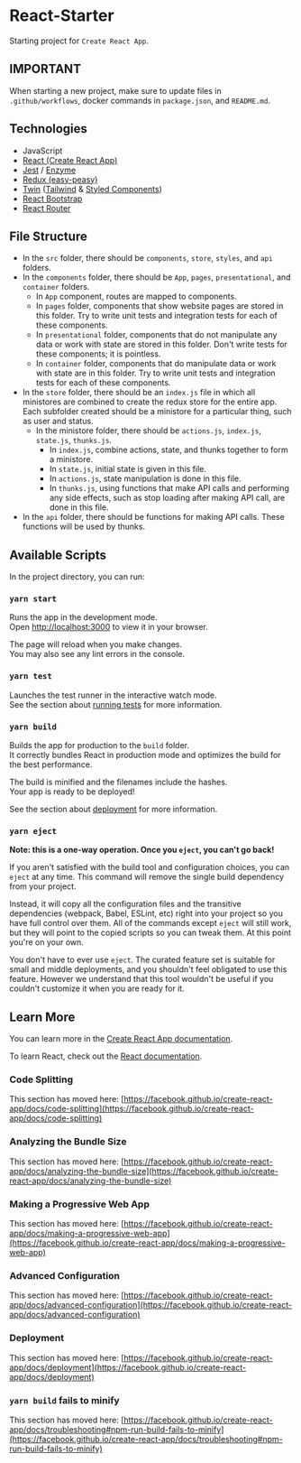 # React-Starter

Starting project for `Create React App`.

## IMPORTANT

When starting a new project, make sure to update files in `.github/workflows`, docker commands in `package.json`, and `README.md`.

## Technologies

- JavaScript
- [React (Create React App)](https://reactjs.org/)
- [Jest](https://jestjs.io/) / [Enzyme](https://enzymejs.github.io/enzyme/docs/guides/jest.html)
- [Redux (easy-peasy)](https://easy-peasy.dev/)
- [Twin](https://github.com/ben-rogerson/twin.macro) ([Tailwind](https://tailwindcss.com/) & [Styled Components](https://styled-components.com/))
- [React Bootstrap](https://react-bootstrap.github.io/components/navbar/)
- [React Router](https://reactrouter.com/)

## File Structure

- In the `src` folder, there should be `components`, `store`, `styles`, and `api` folders.
- In the `components` folder, there should be `App`, `pages`, `presentational`, and `container` folders.
  - In `App` component, routes are mapped to components.
  - In `pages` folder, components that show website pages are stored in this folder. Try to write unit tests and integration tests for each of these components.
  - In `presentational` folder, components that do not manipulate any data or work with state are stored in this folder. Don't write tests for these components; it is pointless.
  - In `container` folder, components that do manipulate data or work with state are in this folder. Try to write unit tests and integration tests for each of these components.
- In the `store` folder, there should be an `index.js` file in which all ministores are combined to create the redux store for the entire app. Each subfolder created should be a ministore for a particular thing, such as user and status.
  - In the ministore folder, there should be `actions.js`, `index.js`, `state.js`, `thunks.js`.
    - In `index.js`, combine actions, state, and thunks together to form a ministore.
    - In `state.js`, initial state is given in this file.
    - In `actions.js`, state manipulation is done in this file.
    - In `thunks.js`, using functions that make API calls and performing any side effects, such as stop loading after making API call, are done in this file.
- In the `api` folder, there should be functions for making API calls. These functions will be used by thunks.

## Available Scripts

In the project directory, you can run:

### `yarn start`

Runs the app in the development mode.\
Open [http://localhost:3000](http://localhost:3000) to view it in your browser.

The page will reload when you make changes.\
You may also see any lint errors in the console.

### `yarn test`

Launches the test runner in the interactive watch mode.\
See the section about [running tests](https://facebook.github.io/create-react-app/docs/running-tests) for more information.

### `yarn build`

Builds the app for production to the `build` folder.\
It correctly bundles React in production mode and optimizes the build for the best performance.

The build is minified and the filenames include the hashes.\
Your app is ready to be deployed!

See the section about [deployment](https://facebook.github.io/create-react-app/docs/deployment) for more information.

### `yarn eject`

**Note: this is a one-way operation. Once you `eject`, you can't go back!**

If you aren't satisfied with the build tool and configuration choices, you can `eject` at any time. This command will remove the single build dependency from your project.

Instead, it will copy all the configuration files and the transitive dependencies (webpack, Babel, ESLint, etc) right into your project so you have full control over them. All of the commands except `eject` will still work, but they will point to the copied scripts so you can tweak them. At this point you're on your own.

You don't have to ever use `eject`. The curated feature set is suitable for small and middle deployments, and you shouldn't feel obligated to use this feature. However we understand that this tool wouldn't be useful if you couldn't customize it when you are ready for it.

## Learn More

You can learn more in the [Create React App documentation](https://facebook.github.io/create-react-app/docs/getting-started).

To learn React, check out the [React documentation](https://reactjs.org/).

### Code Splitting

This section has moved here: [https://facebook.github.io/create-react-app/docs/code-splitting](https://facebook.github.io/create-react-app/docs/code-splitting)

### Analyzing the Bundle Size

This section has moved here: [https://facebook.github.io/create-react-app/docs/analyzing-the-bundle-size](https://facebook.github.io/create-react-app/docs/analyzing-the-bundle-size)

### Making a Progressive Web App

This section has moved here: [https://facebook.github.io/create-react-app/docs/making-a-progressive-web-app](https://facebook.github.io/create-react-app/docs/making-a-progressive-web-app)

### Advanced Configuration

This section has moved here: [https://facebook.github.io/create-react-app/docs/advanced-configuration](https://facebook.github.io/create-react-app/docs/advanced-configuration)

### Deployment

This section has moved here: [https://facebook.github.io/create-react-app/docs/deployment](https://facebook.github.io/create-react-app/docs/deployment)

### `yarn build` fails to minify

This section has moved here: [https://facebook.github.io/create-react-app/docs/troubleshooting#npm-run-build-fails-to-minify](https://facebook.github.io/create-react-app/docs/troubleshooting#npm-run-build-fails-to-minify)
